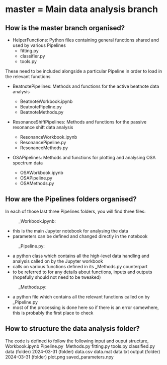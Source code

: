 # master = Main data analysis branch

## How is the master branch organised?

- HelperFunctions:
  Python files containing general functions shared and used by various Pipelines
    - fitting.py
    - classifier.py
    - tools.py
  
These need to be included alongside a particular Pipeline in order to load in the relevant functions

- BeatnotePipelines:
  Methods and functions for the active beatnote data analysis
    - BeatnoteWorkbook.ipynb
    - BeatnotePipeline.py
    - BeatnoteMethods.py

- ResonanceShiftPipelines:
  Methods and functions for the passive resonance shift data analysis
    - ResonanceWorkbook.ipynb
    - ResonancePipeline.py
    - ResonanceMethods.py

- OSAPipelines:
  Methods and functions for plotting and analysing OSA spectrum data
    - OSAWorkbook.ipynb
    - OSAPipeline.py
    - OSAMethods.py
 
## How are the Pipelines folders organised?

In each of those last three Pipelines folders, you will find three files:

      _Workbook.ipynb: 
  - this is the main Jupyter notebook for analysing the data
  - parameters can be defined and changed directly in the notebook
    
      _Pipeline.py:
  - a python class which contains all the high-level data handling and analysis called on by the Jupyter workbook
  - calls on various functions defined in its _Methods.py counterpart
  - to be referred to for any details about functions, inputs and outputs (hopefully should not need to be tweaked)
    
      _Methods.py:
  - a python file which contains all the relevant functions called on by _Pipeline.py
  - most of the processing is done here so if there is an error somewhere, this is probably the first place to check

## How to structure the data analysis folder?

The code is defined to follow the following input and ouput structure,
    Workbook.ipynb
    Pipeline.py 
    Methods.py
    fitting.py
    tools.py
    classified.py
    data (folder)
        2024-03-31 (folder)
            data.csv
            data.mat
            data.txt
    output (folder)
        2024-03-31 (folder)
            plot.png
            saved_parameters.npy
